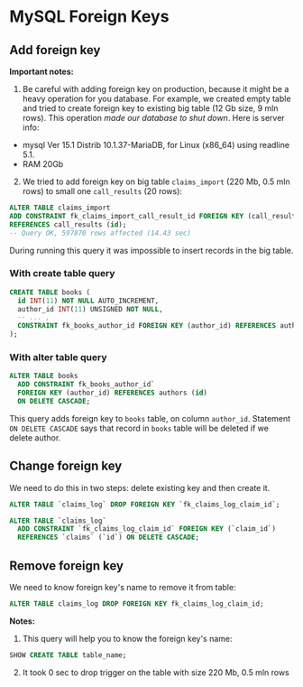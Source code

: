 # MySQL Foreign Keys

## Add foreign key

**Important notes:** 

1. Be careful with adding foreign key on production, because it might be a heavy operation for you database. 
For example, we created empty table and tried to create foreign key to existing big table (12 Gb size, 9 mln rows). 
This operation *made our database to shut down*. Here is server info:

- mysql Ver 15.1 Distrib 10.1.37-MariaDB, for Linux (x86_64) using readline 5.1.
- RAM 20Gb

2. We tried to add foreign key on big table `claims_import` (220 Mb, 0.5 mln rows) to small one `call_results` (20 rows):

```sql
ALTER TABLE claims_import 
ADD CONSTRAINT fk_claims_import_call_result_id FOREIGN KEY (call_result_id) 
REFERENCES call_results (id);
-- Query OK, 597870 rows affected (14.43 sec)
```

During running this query it was impossible to insert records in the big table.

### With create table query

```sql
CREATE TABLE books (
  id INT(11) NOT NULL AUTO_INCREMENT,
  author_id INT(11) UNSIGNED NOT NULL,
  -- ... ,
  CONSTRAINT fk_books_author_id FOREIGN KEY (author_id) REFERENCES authors (id) ON DELETE CASCADE
);
```

### With alter table query

```sql
ALTER TABLE books
  ADD CONSTRAINT fk_books_author_id` 
  FOREIGN KEY (author_id) REFERENCES authors (id) 
  ON DELETE CASCADE;
```

This query adds foreign key to `books` table, on column `author_id`.
Statement `ON DELETE CASCADE` says that record in `books` table will be deleted if we delete author.

## Change foreign key

We need to do this in two steps: delete existing key and then create it.

```sql
ALTER TABLE `claims_log` DROP FOREIGN KEY `fk_claims_log_claim_id`;

ALTER TABLE `claims_log`
  ADD CONSTRAINT `fk_claims_log_claim_id` FOREIGN KEY (`claim_id`) 
  REFERENCES `claims` (`id`) ON DELETE CASCADE;
```

## Remove foreign key

We need to know foreign key's name to remove it from table:

```sql
ALTER TABLE claims_log DROP FOREIGN KEY fk_claims_log_claim_id;
```

**Notes:** 

1. This query will help you to know the foreign key's name:
```sql
SHOW CREATE TABLE table_name;
```
2. It took 0 sec to drop trigger on the table with size 220 Mb, 0.5 mln rows
